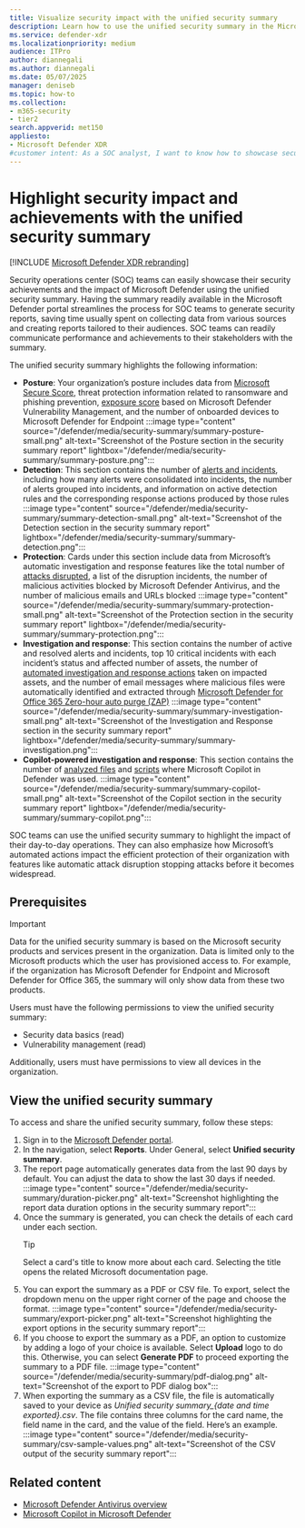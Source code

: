 ```yaml
---
title: Visualize security impact with the unified security summary
description: Learn how to use the unified security summary in the Microsoft Defender portal to visualize your security impact and achievements.
ms.service: defender-xdr
ms.localizationpriority: medium
audience: ITPro
author: diannegali
ms.author: diannegali
ms.date: 05/07/2025
manager: deniseb
ms.topic: how-to
ms.collection:
- m365-security
- tier2
search.appverid: met150
appliesto:
- Microsoft Defender XDR
#customer intent: As a SOC analyst, I want to know how to showcase security achievements and impact using data from the Microsoft Defender portal.
---
```

# Highlight security impact and achievements with the unified security summary

[!INCLUDE [Microsoft Defender XDR rebranding](../includes/microsoft-defender.md)]

Security operations center (SOC) teams can easily showcase their security achievements and the impact of Microsoft Defender using the unified security summary. Having the summary readily available in the Microsoft Defender portal streamlines the process for SOC teams to generate security reports, saving time usually spent on collecting data from various sources and creating reports tailored to their audiences. SOC teams can readily communicate performance and achievements to their stakeholders with the summary.

The unified security summary highlights the following information:

- **Posture**: Your organization’s posture includes data from [Microsoft Secure Score](microsoft-secure-score.md), threat protection information related to ransomware and phishing prevention, [exposure score](/defender-vulnerability-management/tvm-exposure-score) based on Microsoft Defender Vulnerability Management, and the number of onboarded devices to Microsoft Defender for Endpoint
  :::image type="content" source="/defender/media/security-summary/summary-posture-small.png" alt-text="Screenshot of the Posture section in the security summary report" lightbox="/defender/media/security-summary/summary-posture.png":::
- **Detection**: This section contains the number of [alerts and incidents](incidents-overview.md), including how many alerts were consolidated into incidents, the number of alerts grouped into incidents, and information on active detection rules and the corresponding response actions produced by those rules
  :::image type="content" source="/defender/media/security-summary/summary-detection-small.png" alt-text="Screenshot of the Detection section in the security summary report" lightbox="/defender/media/security-summary/summary-detection.png":::
- **Protection**: Cards under this section include data from Microsoft’s automatic investigation and response features like the total number of [attacks disrupted](automatic-attack-disruption.md), a list of the disruption incidents, the number of malicious activities blocked by Microsoft Defender Antivirus, and the number of malicious emails and URLs blocked
  :::image type="content" source="/defender/media/security-summary/summary-protection-small.png" alt-text="Screenshot of the Protection section in the security summary report" lightbox="/defender/media/security-summary/summary-protection.png":::
- **Investigation and response**: This section contains the number of active and resolved alerts and incidents, top 10 critical incidents with each incident’s status and affected number of assets, the number of [automated investigation and response actions](m365d-autoir.md) taken on impacted assets, and the number of email messages where malicious files were automatically identified and extracted through [Microsoft Defender for Office 365 Zero-hour auto purge (ZAP)](/defender-office-365/zero-hour-auto-purge)
  :::image type="content" source="/defender/media/security-summary/summary-investigation-small.png" alt-text="Screenshot of the Investigation and Response section in the security summary report" lightbox="/defender/media/security-summary/summary-investigation.png":::
- **Copilot-powered investigation and response**: This section contains the number of [analyzed files](copilot-in-defender-file-analysis.md) and [scripts](security-copilot-m365d-script-analysis.md) where Microsoft Copilot in Defender was used.
  :::image type="content" source="/defender/media/security-summary/summary-copilot-small.png" alt-text="Screenshot of the Copilot section in the security summary report" lightbox="/defender/media/security-summary/summary-copilot.png":::

SOC teams can use the unified security summary to highlight the impact of their day-to-day operations. They can also emphasize how Microsoft’s automated actions impact the efficient protection of their organization with features like automatic attack disruption stopping attacks before it becomes widespread.

## Prerequisites

> [!IMPORTANT]
> Data for the unified security summary is based on the Microsoft security products and services present in the organization. Data is limited only to the Microsoft products which the user has provisioned access to. For example, if the organization has Microsoft Defender for Endpoint and Microsoft Defender for Office 365, the summary will only show data from these two products.

Users must have the following permissions to view the unified security summary:

- Security data basics (read)
- Vulnerability management (read)

Additionally, users must have permissions to view all devices in the organization.

## View the unified security summary

To access and share the unified security summary, follow these steps:

1. Sign in to the [Microsoft Defender portal](https://security.microsoft.com).
2. In the navigation, select **Reports**. Under General, select **Unified security summary**.
3. The report page automatically generates data from the last 90 days by default. You can adjust the data to show the last 30 days if needed.
   :::image type="content" source="/defender/media/security-summary/duration-picker.png" alt-text="Screenshot highlighting the report data duration options in the security summary report":::
4. Once the summary is generated, you can check the details of each card under each section.
   > [!TIP]
   > Select a card's title to know more about each card. Selecting the title opens the related Microsoft documentation page.
5. You can export the summary as a PDF or CSV file. To export, select the dropdown menu on the upper right corner of the page and choose the format.
   :::image type="content" source="/defender/media/security-summary/export-picker.png" alt-text="Screenshot highlighting the export options in the security summary report":::
6. If you choose to export the summary as a PDF, an option to customize by adding a logo of your choice is available. Select **Upload** logo to do this. Otherwise, you can select **Generate PDF** to proceed exporting the summary to a PDF file.
   :::image type="content" source="/defender/media/security-summary/pdf-dialog.png" alt-text="Screenshot of the export to PDF dialog box":::
7. When exporting the summary as a CSV file, the file is automatically saved to your device as *Unified security summary_{date and time exported}.csv*. The file contains three columns for the card name, the field name in the card, and the value of the field. Here’s an example.
   :::image type="content" source="/defender/media/security-summary/csv-sample-values.png" alt-text="Screenshot of the CSV output of the security summary report":::

## Related content

- [Microsoft Defender Antivirus overview](/defender-endpoint/microsoft-defender-antivirus-windows)
- [Microsoft Copilot in Microsoft Defender](security-copilot-in-microsoft-365-defender.md)
